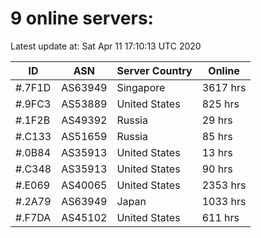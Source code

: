 # 9 online servers:

Latest update at: Sat Apr 11 17:10:13 UTC 2020

| ID | ASN | Server Country | Online |
| -- | --- | -------------- | ------ |
| #.7F1D | AS63949 | Singapore | 3617 hrs |
| #.9FC3 | AS53889 | United States | 825 hrs |
| #.1F2B | AS49392 | Russia | 29 hrs |
| #.C133 | AS51659 | Russia | 85 hrs |
| #.0B84 | AS35913 | United States | 13 hrs |
| #.C348 | AS35913 | United States | 90 hrs |
| #.E069 | AS40065 | United States | 2353 hrs |
| #.2A79 | AS63949 | Japan | 1033 hrs |
| #.F7DA | AS45102 | United States | 611 hrs |

